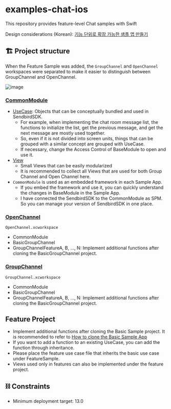# examples-chat-ios
This repository provides feature-level Chat samples with Swift

Design considerations (Korean): [기능 단위로 확장 가능한 샘플 앱 만들기](https://medium.com/@hongseongho/%EA%B8%B0%EB%8A%A5-%EB%8B%A8%EC%9C%84%EB%A1%9C-%ED%99%95%EC%9E%A5-%EA%B0%80%EB%8A%A5%ED%95%9C-%EC%83%98%ED%94%8C-%EC%95%B1-%EB%A7%8C%EB%93%A4%EA%B8%B0-a5fd35ac5ca0)

## 🏗 Project structure

When the Feature Sample was added, the `GroupChannel` and `OpenChannel` workspaces were separated to make it easier to distinguish between GroupChannel and OpenChannel.

![image](https://user-images.githubusercontent.com/11647461/156985707-e504f40d-11ce-402e-8038-b13f90ee5db6.png)


### [CommonModule](https://github.com/sendbird/examples-chat-ios/tree/main/CommonModule/CommonModule)

- [UseCase](https://github.com/sendbird/examples-chat-ios/tree/main/CommonModule/CommonModule/UseCase): Objects that can be conceptually bundled and used in SendbirdSDK.
  - For example, when implementing the chat room message list, the functions to initialize the list, get the previous message, and get the next message are mostly used together.
  - So, even if it is not divided into screen units, things that can be grouped with a similar concept are grouped with UseCase.
  - If necessary, change the Access Control of BaseModule to open and use it.
- [View](https://github.com/sendbird/examples-chat-ios/tree/main/CommonModule/CommonModule/View)
  - Small Views that can be easily modularized
  - It is recommended to collect all Views that are used for both Group Channel and Open Channel here.
- `CommonModule` is used as an embedded framework in each Sample App.
  - If you embed the framework and use it, you can quickly understand the changes in BaseModule in the Sample App.
  - I have connected the SendbirdSDK to the CommonModule as SPM. So you can manage your version of SendbirdSDK in one place.


### [OpenChannel](https://github.com/sendbird/examples-chat-ios/tree/main/OpenChannel)

`OpenChannel.xcworkspace`
- CommonModule
- BasicGroupChannel
- GroupChannelFeatureA, B, …, N: Implement additional functions after cloning the BasicGroupChannel project.

### [GroupChannel](https://github.com/sendbird/examples-chat-ios/tree/main/GroupChannel)

`GroupChannel.xcworkspace`
- CommonModule
- BasicGroupChannel
- GroupChannelFeatureA, B, …, N: Implement additional functions after cloning the BasicGroupChannel project.

## Feature Project
- Implement additional functions after cloning the Basic Sample project. It is recommended to refer to [How to clone the Basic Sample App](https://sendbird.atlassian.net/wiki/spaces/SDK/pages/1771243091/How+to+clone+the+Basic+Sample+App)
- If you want to add a function to an existing UseCase, you can add the function through inheritance.
- Please place the feature use case file that inherits the basic use case under FeatureSample.
- Views used only in features can also be implemented under the feature project.

## ⛓ Constraints

- Minimum deployment target: 13.0
